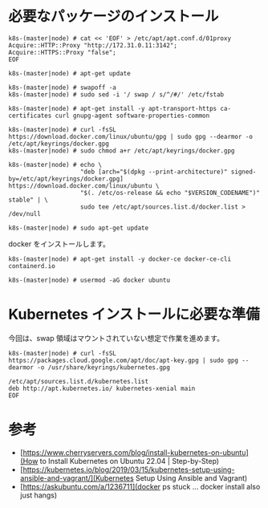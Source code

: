 # 必要なパッケージのインストール

```
k8s-(master|node) # cat << 'EOF' > /etc/apt/apt.conf.d/01proxy
Acquire::HTTP::Proxy "http://172.31.0.11:3142";
Acquire::HTTPS::Proxy "false";
EOF
```

```
k8s-(master|node) # apt-get update
```

```
k8s-(master|node) # swapoff -a
k8s-(master|node) # sudo sed -i '/ swap / s/^/#/' /etc/fstab
```

```
k8s-(master|node) # apt-get install -y apt-transport-https ca-certificates curl gnupg-agent software-properties-common
```

```
k8s-(master|node) # curl -fsSL https://download.docker.com/linux/ubuntu/gpg | sudo gpg --dearmor -o /etc/apt/keyrings/docker.gpg
k8s-(master|node) # sudo chmod a+r /etc/apt/keyrings/docker.gpg

k8s-(master|node) # echo \
                    "deb [arch="$(dpkg --print-architecture)" signed-by=/etc/apt/keyrings/docker.gpg] https://download.docker.com/linux/ubuntu \
                    "$(. /etc/os-release && echo "$VERSION_CODENAME")" stable" | \
                    sudo tee /etc/apt/sources.list.d/docker.list > /dev/null

k8s-(master|node) # sudo apt-get update
```

docker をインストールします。

```
k8s-(master|node) # apt-get install -y docker-ce docker-ce-cli containerd.io
```

```
k8s-(master|node) # usermod -aG docker ubuntu
```

# Kubernetes インストールに必要な準備
今回は、swap 領域はマウントされていない想定で作業を進めます。

```
k8s-(master|node) # curl -fsSL https://packages.cloud.google.com/apt/doc/apt-key.gpg | sudo gpg --dearmor -o /usr/share/keyrings/kubernetes.gpg

/etc/apt/sources.list.d/kubernetes.list
deb http://apt.kubernetes.io/ kubernetes-xenial main
EOF
```

# 参考
* [https://www.cherryservers.com/blog/install-kubernetes-on-ubuntu](How to Install Kubernetes on Ubuntu 22.04 | Step-by-Step)
* [https://kubernetes.io/blog/2019/03/15/kubernetes-setup-using-ansible-and-vagrant/](Kubernetes Setup Using Ansible and Vagrant)
* [https://askubuntu.com/a/1236711](docker ps stuck ... docker install also just hangs)

